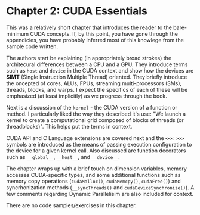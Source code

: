 # Chapter 2: CUDA Essentials

This was a relatively short chapter that introduces the reader to the bare-minimum CUDA concepts. If, by this point, you have gone through the appendicies, you have probably inferred most of this knowlege from the sample code written.

The authors start be explaining (in appropriately broad strokes) the architecural differences between a CPU and a GPU. They introduce terms such as `host` and `device` in the CUDA context and show how the devices are __SIMT__ (Single Instruction Multiple Thread) oriented. They briefly introduce the oncepted of cores, ALUs, FPUs, streaming multi-processors (SMs), threads, blocks, and warps. I expect the specifics of each of these will be emphasized (at least implicitly) as we progress through the book.

Next is a discussion of the `kernel` - the CUDA version of a function or method. I particularly liked the way they described it's use: "We launch a kernel to create a computational grid composed of blocks of threads (or threadblocks)". This helps put the terms in context.

CUDA API and C Language extensions are covered next and the `<<< >>>` symbols are introduced as the means of passing execution configuration to the device for a given kernel call. Also discussed are function decorators such as `__global__`, `__host__`, and `__device__`.

The chapter wraps up with a brief touch on dimension variables, memory accesses CUDA-specific types, and some additional functions such as memory copy operations (`cudaMalloc()`, `cudaMemcpy()`, `cudaFree()`) and syncrhonization methods (`__syncThreads()` and `cudaDeviceSynchronize()`). A few comments regarding Dynamic Parallelisim are also included for context.

There are no code samples/exercises in this chapter.
